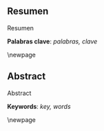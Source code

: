## Resumen

Resumen

**Palabras clave**: _palabras, clave_

\newpage

## Abstract

Abstract

**Keywords**: _key, words_

\newpage
